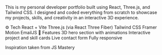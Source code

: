 This is my personal developer portfolio built using React, Three.js, and Tailwind CSS. I designed and coded everything from scratch to showcase my projects, skills, and creativity in an interactive 3D experience.

⚙️ Tech
React + Vite
Three.js (via React Three Fiber)
Tailwind CSS
Framer Motion
EmailJS
🚀 Features
3D hero section with animations
Interactive project and skill cards
Live contact form
Fully responsive

Inspiration taken from JS Mastery

